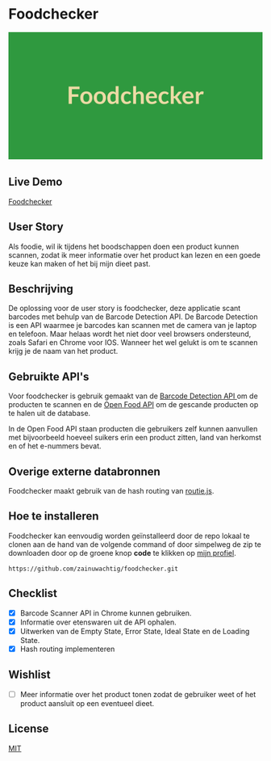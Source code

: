 # Foodchecker

![Foodchecker banner](banner.png)

## Live Demo

[Foodchecker](zainuwachtig.github.io/foodchecker/)

## User Story

Als foodie, wil ik tijdens het boodschappen doen een product kunnen scannen, zodat ik meer informatie over het product kan lezen en een goede keuze kan maken of het bij mijn dieet past.

## Beschrijving

De oplossing voor de user story is foodchecker, deze applicatie scant barcodes met behulp van de Barcode Detection API. De Barcode Detection is een API waarmee je barcodes kan scannen met de camera van je laptop en telefoon. Maar helaas wordt het niet door veel browsers ondersteund, zoals Safari en Chrome voor IOS. Wanneer het wel gelukt is om te scannen krijg je de naam van het product.

## Gebruikte API's

Voor foodchecker is gebruik gemaakt van de [Barcode Detection API ](https://developer.mozilla.org/en-US/docs/Web/API/Barcode_Detection_API) om de producten te scannen en de [Open Food API](https://world.openfoodfacts.org/data) om de gescande producten op te halen uit de database.

In de Open Food API staan producten die gebruikers zelf kunnen aanvullen met bijvoorbeeld hoeveel suikers erin een product zitten, land van herkomst en of het e-nummers bevat.

## Overige externe databronnen

Foodchecker maakt gebruik van de hash routing van [routie.js](http://projects.jga.me/routie/).

## Hoe te installeren

Foodchecker kan eenvoudig worden geïnstalleerd door de repo lokaal te clonen aan de hand van de volgende command of door simpelweg de zip te downloaden door op de groene knop **code** te klikken op [mijn profiel](https://github.com/zainuwachtig/foodchecker).

```
https://github.com/zainuwachtig/foodchecker.git
```

## Checklist

- [x] Barcode Scanner API in Chrome kunnen gebruiken.
- [x] Informatie over etenswaren uit de API ophalen.
- [x] Uitwerken van de Empty State, Error State, Ideal State en de Loading State.
- [x] Hash routing implementeren

## Wishlist

- [ ] Meer informatie over het product tonen zodat de gebruiker weet of het product aansluit op een eventueel dieet.

## License

[MIT](LICENSE)
